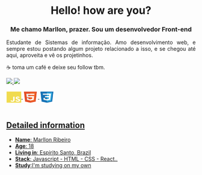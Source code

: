 <h1 align="center">Hello! how are you?</h1>
<h3 align="center">Me chamo Marllon, prazer. Sou um desenvolvedor Front-end</h3>
<p align="justify">Estudante de Sistemas de informação. Amo desenvolvimento web, e sempre estou postando algum projeto relacionado a isso, e se chegou até aqui, aproveita e vê os projetinhos. 

</p>

:coffee: toma um café e deixe seu follow tbm.
<div>
  <a href="https://github.com/Toiste">
  <img height="140em" src="https://github-readme-stats.vercel.app/api?username=Toiste&show_icons=true&theme=dark&include_all_commits=true&count_private=true">
  <img height="140em" src="https://github-readme-stats.vercel.app/api/top-langs/?username=Toiste&layout=compact&langs_count=16&theme=dark"/>
</div>
  
  <div style="display: inline_block"><br>
  <img align="center" alt="Rafa-Js" height="30" width="40" src="https://raw.githubusercontent.com/devicons/devicon/master/icons/javascript/javascript-plain.svg">
  <img align="center" alt="Rafa-HTML" height="30" width="40" src="https://raw.githubusercontent.com/devicons/devicon/master/icons/html5/html5-original.svg">
  <img align="center" alt="Rafa-CSS" height="30" width="40" src="https://raw.githubusercontent.com/devicons/devicon/master/icons/css3/css3-original.svg">
</div>
<br> 
  

## Detailed information

* **Name**: Marllon Ribeiro
* **Age**: 18
* **Living in**: Espirito Santo, Brazil
* **Stack**: Javascript - HTML - CSS - React..
* **Study**:I'm studying on my own
